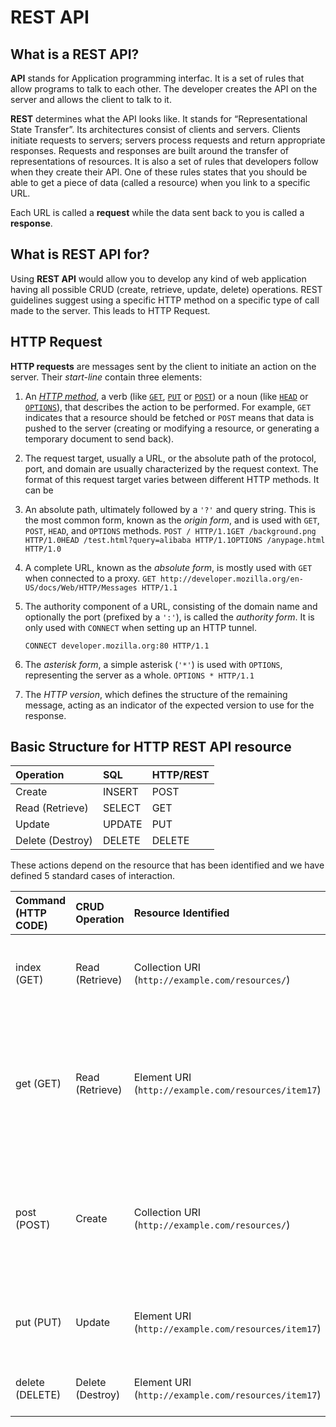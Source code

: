 # REST API

## What is a REST API?

**API** stands for Application programming interfac. It is a set of rules that allow programs to talk to each other. The developer creates the API on the server and allows the client to talk to it.

**REST** determines what the API looks like. It stands for “Representational State Transfer”. Its architectures consist of clients and servers. Clients initiate requests to servers; servers process requests and return appropriate responses. Requests and responses are built around the transfer of representations of resources. It is also a set of rules that developers follow when they create their API. One of these rules states that you should be able to get a piece of data \(called a resource\) when you link to a specific URL.

Each URL is called a **request** while the data sent back to you is called a **response**.

## What is REST API for?

Using **REST API** would allow you to develop any kind of web application having all possible CRUD \(create, retrieve, update, delete\) operations. REST guidelines suggest using a specific HTTP method on a specific type of call made to the server. This leads to HTTP Request.

## HTTP Request

**HTTP requests** are messages sent by the client to initiate an action on the server. Their _start-line_ contain three elements:

1. An [_HTTP method_](https://developer.mozilla.org/en-US/docs/Web/HTTP/Methods), a verb \(like [`GET`](https://developer.mozilla.org/en-US/docs/Web/HTTP/Methods/GET), [`PUT`](https://developer.mozilla.org/en-US/docs/Web/HTTP/Methods/PUT) or [`POST`](https://developer.mozilla.org/en-US/docs/Web/HTTP/Methods/POST)\) or a noun \(like [`HEAD`](https://developer.mozilla.org/en-US/docs/Web/HTTP/Methods/HEAD) or [`OPTIONS`](https://developer.mozilla.org/en-US/docs/Web/HTTP/Methods/OPTIONS)\), that describes the action to be performed. For example, `GET` indicates that a resource should be fetched or `POST` means that data is pushed to the server \(creating or modifying a resource, or generating a temporary document to send back\).
2. The request target, usually a URL, or the absolute path of the protocol, port, and domain are usually characterized by the request context. The format of this request target varies between different HTTP methods. It can be
3. An absolute path, ultimately followed by a `'?'` and query string. This is the most common form, known as the _origin form_, and is used with `GET`, `POST`, `HEAD`, and `OPTIONS` methods. `POST / HTTP/1.1GET /background.png HTTP/1.0HEAD /test.html?query=alibaba HTTP/1.1OPTIONS /anypage.html HTTP/1.0`
4. A complete URL, known as the _absolute form_, is mostly used with `GET` when connected to a proxy. `GET http://developer.mozilla.org/en-US/docs/Web/HTTP/Messages HTTP/1.1`
5. The authority component of a URL, consisting of the domain name and optionally the port \(prefixed by a `':'`\), is called the _authority form_. It is only used with `CONNECT` when setting up an HTTP tunnel.

   `CONNECT developer.mozilla.org:80 HTTP/1.1`

6. The _asterisk form_, a simple asterisk \(`'*'`\) is used with `OPTIONS`, representing the server as a whole. `OPTIONS * HTTP/1.1`
7. The _HTTP version_, which defines the structure of the remaining message, acting as an indicator of the expected version to use for the response.

## Basic Structure for HTTP REST API resource

| Operation | SQL | HTTP/REST |
| :--- | :--- | :--- |
| Create | INSERT | POST |
| Read \(Retrieve\) | SELECT | GET |
| Update | UPDATE | PUT |
| Delete \(Destroy\) | DELETE | DELETE |

These actions depend on the resource that has been identified and we have defined 5 standard cases of interaction.

| Command \(HTTP CODE\) | CRUD Operation | Resource Identified | Description |
| :--- | :--- | :--- | :--- |
| index \(GET\) | Read \(Retrieve\) | Collection URI \(`http://example.com/resources/`\) | List the URIs and perhaps other details of the collection's members. |
| get \(GET\) | Read \(Retrieve\) | Element URI \(`http://example.com/resources/item17`\) | Retrieve a representation of the addressed member of the collection, expressed in an appropriate Internet media type. |
| post \(POST\) | Create | Collection URI \(`http://example.com/resources/`\) | Create a new entry in the collection. The new entry's URL is assigned automatically and is usually returned by the operation. |
| put \(PUT\) | Update | Element URI \(`http://example.com/resources/item17`\) | Replace the addressed member of the collection, or if it doesn't exist, create it. |
| delete \(DELETE\) | Delete \(Destroy\) | Element URI \(`http://example.com/resources/item17`\) | Delete the addressed member of the collection. |

